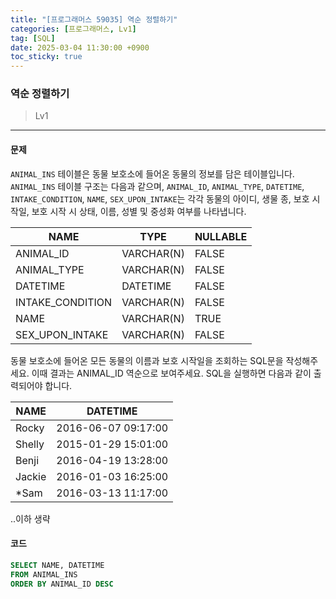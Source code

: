 ```yaml
---
title: "[프로그래머스 59035] 역순 정렬하기"
categories: [프로그래머스, Lv1]
tag: [SQL]
date: 2025-03-04 11:30:00 +0900
toc_sticky: true
---
```

### 역순 정렬하기
> Lv1

***

#### 문제
`ANIMAL_INS` 테이블은 동물 보호소에 들어온 동물의 정보를 담은 테이블입니다. `ANIMAL_INS` 테이블 구조는 다음과 같으며, `ANIMAL_ID`, `ANIMAL_TYPE`, `DATETIME`, `INTAKE_CONDITION`, `NAME`, `SEX_UPON_INTAKE`는 각각 동물의 아이디, 생물 종, 보호 시작일, 보호 시작 시 상태, 이름, 성별 및 중성화 여부를 나타냅니다.

| NAME                | TYPE      | NULLABLE |
|---------------------|-----------|----------|
| ANIMAL_ID           | VARCHAR(N) | FALSE    |
| ANIMAL_TYPE         | VARCHAR(N) | FALSE    |
| DATETIME            | DATETIME   | FALSE    |
| INTAKE_CONDITION    | VARCHAR(N) | FALSE    |
| NAME                | VARCHAR(N) | TRUE     |
| SEX_UPON_INTAKE     | VARCHAR(N) | FALSE    |

동물 보호소에 들어온 모든 동물의 이름과 보호 시작일을 조회하는 SQL문을 작성해주세요. 이때 결과는 ANIMAL_ID 역순으로 보여주세요. SQL을 실행하면 다음과 같이 출력되어야 합니다.

| NAME   | DATETIME             |
|--------|----------------------|
| Rocky  | 2016-06-07 09:17:00  |
| Shelly | 2015-01-29 15:01:00  |
| Benji  | 2016-04-19 13:28:00  |
| Jackie | 2016-01-03 16:25:00  |
| *Sam   | 2016-03-13 11:17:00  |

..이하 생략

#### 코드
```sql
SELECT NAME, DATETIME
FROM ANIMAL_INS
ORDER BY ANIMAL_ID DESC
```
